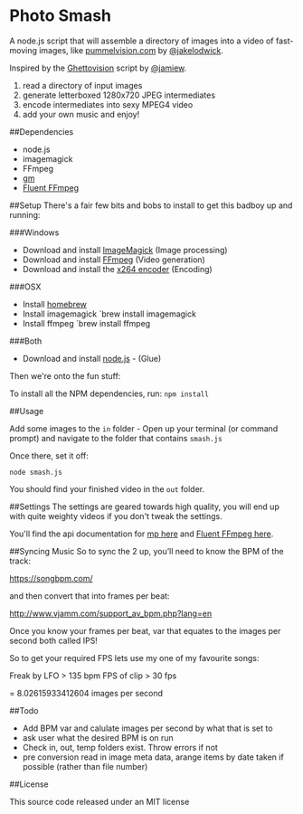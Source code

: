 # Photo Smash

A node.js script that  will assemble a directory of images into a video of fast-moving images, like [pummelvision.com](http://pummelvision.com) by [@jakelodwick](https://github.com/jakelodwick).

Inspired by the [Ghettovision](https://github.com/jamiew/ghettovision) script by [@jamiew](https://github.com/jamiew).

1. read a directory of input images
2. generate letterboxed 1280x720 JPEG intermediates
3. encode intermediates into sexy MPEG4 video
4. add your own music and enjoy!

##Dependencies

- node.js
- imagemagick
- FFmpeg
- [gm](https://github.com/aheckmann/gm)
- [Fluent FFmpeg](https://github.com/fluent-ffmpeg/node-fluent-ffmpeg)

##Setup
There's a fair few bits and bobs to install to get this badboy up and running:

###Windows

- Download and install [ImageMagick](http://www.imagemagick.org/) (Image processing)
- Download and install [FFmpeg](http://www.ffmpeg.org/) (Video generation)
- Download and install the [x264 encoder](http://www.videolan.org/developers/x264.html) (Encoding)


###OSX
- Install [homebrew](http://brew.sh/)
- Install imagemagick `brew install imagemagick
- Install ffmpeg `brew install ffmpeg

###Both
- Download and install [node.js](http://nodejs.org/) - (Glue)

Then we're onto the fun stuff:

To install all the NPM dependencies, run:
`npm install`

##Usage

Add some images to the `in` folder - Open up your terminal (or command prompt) and navigate to the folder that contains `smash.js`

Once there, set it off:

`node smash.js`

You should find your finished video in the `out` folder.

##Settings
The settings are geared towards high quality, you will end up with quite weighty videos if you don't tweak the settings.

You'll find the api documentation for [mp here](https://github.com/aheckmann/gm#basic-usage) and [Fluent FFmpeg here](https://github.com/fluent-ffmpeg/node-fluent-ffmpeg#supplying-ffmpeg-options).

##Syncing Music
<inprogress>
So to sync the 2 up, you’ll need to know the BPM of the track:

https://songbpm.com/

and then convert that into frames per beat:

http://www.vjamm.com/support_av_bpm.php?lang=en

Once you know your frames per beat, var that equates to the images per second both called IPS!

So to get your required FPS lets use my one of my favourite songs: 

Freak by LFO > 135 bpm 
FPS of clip > 30 fps

= 8.02615933412604 images per second
</inprogress>

##Todo
- Add BPM var and calulate images per second by what that is set to
- ask user what the desired BPM is on run
- Check in, out, temp folders exist. Throw errors if not
- pre conversion read in image meta data, arange items by date taken if possible (rather than file number)

##License

This source code released under an MIT license
